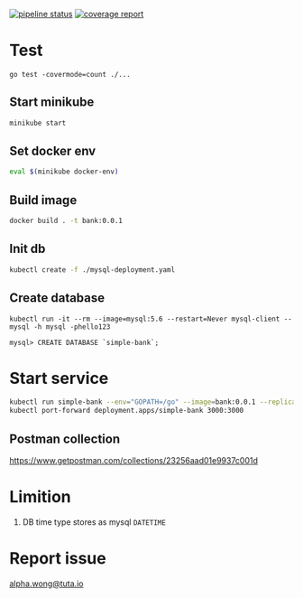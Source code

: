 [![pipeline status](https://gitlab.com/AlphaWong/Simple-Bank/badges/master/pipeline.svg)](https://gitlab.com/AlphaWong/Simple-Bank/commits/master)
[![coverage report](https://codecov.io/gl/AlphaWong/Simple-Bank/branch/master/graph/badge.svg)](https://codecov.io/gl/AlphaWong/Simple-Bank)

# Test
```
go test -covermode=count ./...
```
## Start minikube
```sh
minikube start
```

## Set docker env
```sh
eval $(minikube docker-env)
```

## Build image
```sh
docker build . -t bank:0.0.1
```
## Init db
```sh
kubectl create -f ./mysql-deployment.yaml
```

## Create database
```
kubectl run -it --rm --image=mysql:5.6 --restart=Never mysql-client -- mysql -h mysql -phello123
```
```mysql
mysql> CREATE DATABASE `simple-bank`;
```

# Start service
```sh
kubectl run simple-bank --env="GOPATH=/go" --image=bank:0.0.1 --replicas=2 --port=3000 --image-pull-policy=Never -- --host=mysql
kubectl port-forward deployment.apps/simple-bank 3000:3000
```

## Postman collection
https://www.getpostman.com/collections/23256aad01e9937c001d

# Limition
1. DB time type stores as mysql `DATETIME`

# Report issue
alpha.wong@tuta.io